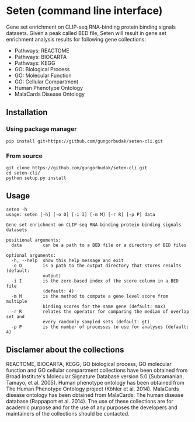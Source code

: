 # Seten (command line interface)

Gene set enrichment on CLIP-seq RNA-binding protein binding signals datasets. Given a peak called BED file, Seten will result in gene set enrichment analysis results for following gene collections:

* Pathways: REACTOME
* Pathways: BIOCARTA
* Pathways: KEGG
* GO: Biological Process
* GO: Molecular Function
* GO: Cellular Compartment
* Human Phenotype Ontology
* MalaCards Disease Ontology

## Installation

### Using package manager

    pip install git+https://github.com/gungorbudak/seten-cli.git

### From source

    git clone https://github.com/gungorbudak/seten-cli.git
    cd seten-cli/
    python setup.py install

## Usage

    seten -h
    usage: seten [-h] [-o O] [-i I] [-m M] [-r R] [-p P] data

    Gene set enrichment on CLIP-seq RNA-binding protein binding signals datasets

    positional arguments:
      data        can be a path to a BED file or a directory of BED files

    optional arguments:
      -h, --help  show this help message and exit
      -o O        is a path to the output directory that stores results (default:
                  output)
      -i I        is the zero-based index of the score column in a BED file
                  (default: 4)
      -m M        is the method to compute a gene level score from multiple
                  binding scores for the same gene (default: max)
      -r R        relates the operator for comparing the median of overlap set and
                  every randomly sampled sets (default: gt)
      -p P        is the number of processes to use for analyses (default: 4)

## Disclamer about the collections

REACTOME, BIOCARTA, KEGG, GO biological process, GO molecular function and GO cellular compartment collections have been obtained from Broad Institute's Molecular Signature Database version 5.0 (Subramanian, Tamayo, et al. 2005). Human phenotype ontology has been obtained from The Human Phenotype Ontology project  (Köhler et al. 2014). MalaCards disease ontology has been obtained from MalaCards: The human disease database (Rappaport et al. 2014). The use of these collections are for academic purpose and for the use of any purposes the developers and maintainers of the collections should be contacted.
